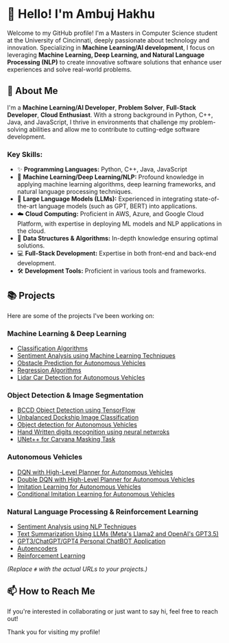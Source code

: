 # 👋 Hello! I'm Ambuj Hakhu

Welcome to my GitHub profile! I'm a Masters in Computer Science student at the University of Cincinnati, deeply passionate about technology and innovation. Specializing in **Machine Learning/AI development**, I focus on leveraging **Machine Learning, Deep Learning, and Natural Language Processing (NLP)** to create innovative software solutions that enhance user experiences and solve real-world problems.

## 🚀 About Me

I'm a **Machine Learning/AI Developer**, **Problem Solver**, **Full-Stack Developer**, **Cloud Enthusiast**. With a strong background in Python, C++, Java, and JavaScript, I thrive in environments that challenge my problem-solving abilities and allow me to contribute to cutting-edge software development.

### Key Skills:

- ✨ **Programming Languages:** Python, C++, Java, JavaScript
- 🤖 **Machine Learning/Deep Learning/NLP:** Profound knowledge in applying machine learning algorithms, deep learning frameworks, and natural language processing techniques.
- 🤖 **Large Language Models (LLMs):** Experienced in integrating state-of-the-art language models (such as GPT, BERT) into applications.
- ☁️ **Cloud Computing:** Proficient in AWS, Azure, and Google Cloud Platform, with expertise in deploying ML models and NLP applications in the cloud.
- 🧠 **Data Structures & Algorithms:** In-depth knowledge ensuring optimal solutions.
- 💻 **Full-Stack Development:** Expertise in both front-end and back-end development.
- 🛠️ **Development Tools:** Proficient in various tools and frameworks.

## 📚 Projects

Here are some of the projects I've been working on:

### Machine Learning & Deep Learning

- [Classification Algorithms](#)
- [Sentiment Analysis using Machine Learning Techniques](#)
- [Obstacle Prediction for Autonomous Vehicles](#)
- [Regression Algorithms](#)
- [Lidar Car Detection for Autonomous Vehicles](#)

### Object Detection & Image Segmentation

- [BCCD Object Detection using TensorFlow](#)
- [Unbalanced Dockship Image Classification](https://github.com/ambuj991/Dockship-Image-Classification/tree/main)
- [Object detection for Autonomous Vehicles](#)
- [Hand Written digits recognition using neural netwroks](https://github.com/ambuj991/Handwritten-digits-classification-using-neural-network)
- [UNet++ for Carvana Masking Task](#)

### Autonomous Vehicles

- [DQN with High-Level Planner for Autonomous Vehicles](#)
- [Double DQN with High-Level Planner for Autonomous Vehicles](#)
- [Imitation Learning for Autonomous Vehicles](#)
- [Conditional Imitation Learning for Autonomous Vehicles](#)

### Natural Language Processing & Reinforcement Learning

- [Sentiment Analysis using NLP Techniques](https://github.com/ambuj991/Sentiment-Analysis-Model)
- [Text Summarization Using LLMs (Meta's Llama2 and OpenAI's GPT3.5)](https://github.com/ambuj991/Text-Summarization-Model-Using-LLMs)
- [GPT3/ChatGPT/GPT4 Personal ChatBOT Application](https://github.com/ambuj991/gpt3-ambBOT)
- [Autoencoders](#)
- [Reinforcement Learning](#)

*(Replace `#` with the actual URLs to your projects.)*

## 📫 How to Reach Me

If you're interested in collaborating or just want to say hi, feel free to reach out!

Thank you for visiting my profile!
